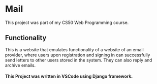 # Mail

This project was part of my CS50 Web Programming course. 

## Functionality

This is a website that emulates functionality of a website of an email provider, where users upon registration and signing in can successfully send letters
to other users stored in the system. They can also reply and archive emails.


#### This Project was written in VSCode using Django framework.
